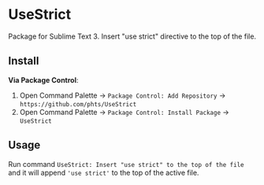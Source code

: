 # UseStrict

Package for Sublime Text 3.
Insert "use strict" directive to the top of the file.

## Install

**Via Package Control**:

1. Open Command Palette &rarr; `Package Control: Add Repository` &rarr; `https://github.com/phts/UseStrict`
2. Open Command Palette &rarr; `Package Control: Install Package` &rarr; `UseStrict`

## Usage

Run command `UseStrict: Insert "use strict" to the top of the file` and
it will append `'use strict'` to the top of the active file.
